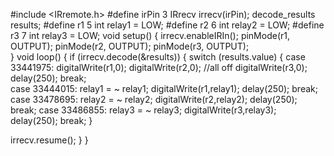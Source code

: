 #include <IRremote.h>
#define irPin 3
IRrecv irrecv(irPin);
decode_results results;
#define r1 5
int relay1 = LOW;
#define r2 6
int relay2 = LOW;
#define r3 7
int relay3 = LOW;
void setup() 
{
    irrecv.enableIRIn();
    pinMode(r1, OUTPUT); 
    pinMode(r2, OUTPUT);
    pinMode(r3, OUTPUT);   
}
void loop() {
   if (irrecv.decode(&results)) {
      switch (results.value) {
                    case 33441975:
            digitalWrite(r1,0);
            digitalWrite(r2,0);  //all off
            digitalWrite(r3,0);
            delay(250);
            break;        
            case 33444015:
            relay1 = ~ relay1;
            digitalWrite(r1,relay1);
            delay(250);
            break;
            case 33478695:
            relay2 = ~ relay2;
            digitalWrite(r2,relay2);
            delay(250);
            break;
            case 33486855:
            relay3 = ~ relay3;
            digitalWrite(r3,relay3);
            delay(250);
            break;
           }
 
   irrecv.resume();
   }
}
